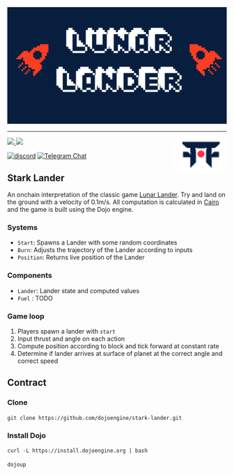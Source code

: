 <img alt="Dojo logo" src=".github/lander.png">

---
<picture>
  <source media="(prefers-color-scheme: dark)" srcset=".github/mark-dark.svg">
  <img alt="Dojo logo" align="right" width="120" src=".github/mark-light.svg">
</picture>

<a href="https://twitter.com/dojostarknet">
<img src="https://img.shields.io/twitter/follow/dojostarknet?style=social"/>
</a>
<a href="https://github.com/dojoengine/dojo">
<img src="https://img.shields.io/github/stars/dojoengine/dojo?style=social"/>
</a>

[![discord](https://img.shields.io/badge/join-dojo-green?logo=discord&logoColor=white)](https://discord.gg/PwDa2mKhR4)
[![Telegram Chat][tg-badge]][tg-url]

[tg-badge]: https://img.shields.io/endpoint?color=neon&logo=telegram&label=chat&style=flat-square&url=https%3A%2F%2Ftg.sumanjay.workers.dev%2Fdojoengine
[tg-url]: https://t.me/dojoengine

## Stark Lander

An onchain interpretation of the classic game [Lunar Lander](https://en.wikipedia.org/wiki/Lunar_Lander_(video_game_genre)). Try and land on the ground with a velocity of 0.1m/s. All computation is calculated in [Cairo](https://book.cairo-lang.org/title-page.html) and the game is built using the Dojo engine.


### Systems
- `Start`: Spawns a Lander with some random coordinates
- `Burn`: Adjusts the trajectory of the Lander according to inputs
- `Position`: Returns live position of the Lander

### Components
- `Lander`: Lander state and computed values
- `Fuel` : TODO

### Game loop
1. Players spawn a lander with `start`
2. Input thrust and angle on each action
3. Compute position according to block and tick forward at constant rate
4. Determine if lander arrives at surface of planet at the correct angle and correct speed

## Contract

### Clone

```console
git clone https://github.com/dojoengine/stark-lander.git
```

### Install Dojo

```console
curl -L https://install.dojoengine.org | bash

dojoup
```


